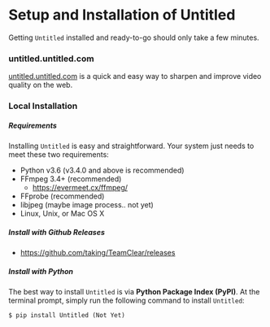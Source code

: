 # Setup and Installation of Untitled

Getting `Untitled` installed and ready-to-go should only take a few minutes.

### untitled.untitled.com

[untitled.untitled.com](https://#) is a quick and easy way to sharpen and improve video quality on the web.

### Local Installation

##### Requirements

Installing `Untitled` is easy and straightforward. Your system just needs to meet these two requirements:

* Python v3.6 (v3.4.0 and above is recommended)
* FFmpeg 3.4+ (recommended)
  * https://evermeet.cx/ffmpeg/
* FFprobe (recommended)
* libjpeg (maybe image process.. not yet)
* Linux, Unix, or Mac OS X


##### Install with Github Releases

- https://github.com/taking/TeamClear/releases

##### Install with Python

The best way to install `Untitled` is via **Python Package Index (PyPI)**. At the terminal prompt, simply run the following command to install `Untitled`:

```
$ pip install Untitled (Not Yet)
```
